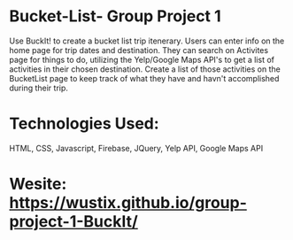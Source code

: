 # Bucket-List- Group Project 1

Use BuckIt! to create a bucket list trip itenerary. Users can enter info on the home page for trip dates and destination. They can search on Activites page for things to do, utilizing the Yelp/Google Maps API's to get a list of activities in their chosen destination. Create a list of those activities on the BucketList page to keep track of what they have and havn't accomplished during their trip.


# Technologies Used:

HTML, CSS, Javascript, Firebase, JQuery, Yelp API, Google Maps API

# Wesite: https://wustix.github.io/group-project-1-BuckIt/

